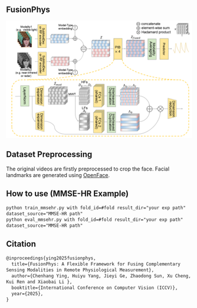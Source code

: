 ## FusionPhys

![image](framework.png)    

## Dataset Preprocessing
The original videos are firstly preprocessed to crop the face. Facial landmarks are generated using [OpenFace](https://github.com/TadasBaltrusaitis/OpenFace).
## How to use (MMSE-HR Example)
```
python train_mmsehr.py with fold_id=#fold result_dir="your exp path" dataset_source="MMSE-HR path"
python eval_mmsehr.py with fold_id=#fold result_dir="your exp path" dataset_source="MMSE-HR path"
```
## Citation
```
@inproceedings{ying2025fusionphys,
  title={FusionPhys: A Flexible Framework for Fusing Complementary Sensing Modalities in Remote Physiological Measurement},
  author={Chenhang Ying, Huiyu Yang, Jieyi Ge, Zhaodong Sun, Xu Cheng, Kui Ren and Xiaobai Li },
  booktitle={International Conference on Computer Vision (ICCV)},
  year={2025},
}
```

